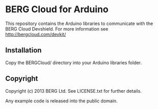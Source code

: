 BERG Cloud for Arduino
======================

This repository contains the Arduino libraries to communicate with the BERG Cloud Devshield. For more information
see http://bergcloud.com/devkit/

## Installation

Copy the BERGCloud/ directory into your Arduino libraries folder.

## Copyright

Copyright (c) 2013 BERG Ltd. See LICENSE.txt for further details.

Any example code is released into the public domain.


